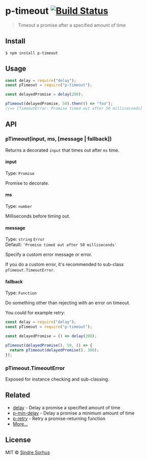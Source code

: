 # p-timeout [![Build Status](https://travis-ci.org/sindresorhus/p-timeout.svg?branch=master)](https://travis-ci.org/sindresorhus/p-timeout)

> Timeout a promise after a specified amount of time

## Install

```
$ npm install p-timeout
```

## Usage

```js
const delay = require("delay");
const pTimeout = require("p-timeout");

const delayedPromise = delay(200);

pTimeout(delayedPromise, 50).then(() => "foo");
//=> [TimeoutError: Promise timed out after 50 milliseconds]
```

## API

### pTimeout(input, ms, [message | fallback])

Returns a decorated `input` that times out after `ms` time.

#### input

Type: `Promise`

Promise to decorate.

#### ms

Type: `number`

Milliseconds before timing out.

#### message

Type: `string` `Error`<br>
Default: `'Promise timed out after 50 milliseconds'`

Specify a custom error message or error.

If you do a custom error, it's recommended to sub-class `pTimeout.TimeoutError`.

#### fallback

Type: `Function`

Do something other than rejecting with an error on timeout.

You could for example retry:

```js
const delay = require("delay");
const pTimeout = require("p-timeout");

const delayedPromise = () => delay(200);

pTimeout(delayedPromise(), 50, () => {
  return pTimeout(delayedPromise(), 300);
});
```

### pTimeout.TimeoutError

Exposed for instance checking and sub-classing.

## Related

- [delay](https://github.com/sindresorhus/delay) - Delay a promise a specified amount of time
- [p-min-delay](https://github.com/sindresorhus/p-min-delay) - Delay a promise a minimum amount of time
- [p-retry](https://github.com/sindresorhus/p-retry) - Retry a promise-returning function
- [More…](https://github.com/sindresorhus/promise-fun)

## License

MIT © [Sindre Sorhus](https://sindresorhus.com)
